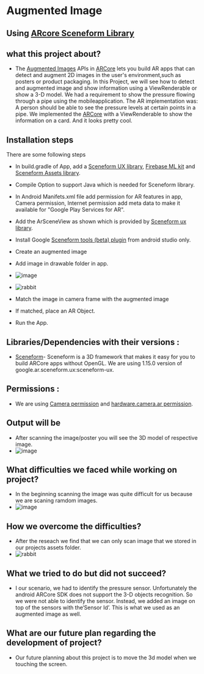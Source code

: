 # Augmented Image
## Using [ARcore Sceneform Library](https://developers.google.com/sceneform/develop)

## what this project about?
- The [Augmented Images](https://developers.google.com/ar/develop/java/augmented-images) APIs in [ARCore](https://developers.google.com/ar) lets you build AR apps that can detect and augment 2D images in the user's environment,such as posters or product packaging. In this Project, we will see how to detect and augmented image and show information using a ViewRenderable or show a 3-D model. We had a requirement to show the pressure flowing through a pipe using the mobileapplication. The AR implementation was: A person should be able to see the pressure levels at certain points in a pipe.
We implemented the [ARCore](https://developers.google.com/ar) with a ViewRenderable to show the information on a card. And it looks pretty cool.

## Installation steps

There are some following steps 
- In build.gradle of App, add a [Sceneform UX library](https://developers.google.com/sceneform/reference/com/google/ar/sceneform/ux/package-summary), [Firebase ML kit](https://firebase.google.com/docs/ml-kit) and [Sceneform Assets library](https://developers.google.com/sceneform/develop/import-assets).
- Compile Option to support Java which is needed for Sceneform library.
- In Android Manifets.xml file add permission for AR features in app, Camera permission, Internet permission add meta data to make it available for "Google Play Services for AR".
- Add the ArSceneView as shown which is provided by [Sceneform ux library](https://developers.google.com/sceneform/reference/com/google/ar/sceneform/ux/package-summary).
- Install Google [Sceneform tools (beta) plugin](https://plugins.jetbrains.com/plugin/10698-google-sceneform-tools-beta-) from android studio only.
- Create an augmented image
- Add image in drawable folder in app.
- ![image](https://user-images.githubusercontent.com/78479435/128372282-3a933bc6-adbb-4d95-8e50-7aafa7ae43a3.png)
- ![rabbit](https://user-images.githubusercontent.com/78479435/128371921-c3aef354-b43f-4f0e-8472-eab501bb82ab.png)

- Match the image in camera frame with the augmented image
- If matched, place an AR Object.
- Run the App.
 
## Libraries/Dependencies with their versions :
- [Sceneform](https://developers.google.com/sceneform/develop)- Sceneform is a 3D framework that makes it easy for you to build ARCore apps without OpenGL. We are using 1.15.0 version of google.ar.sceneform.ux:sceneform-ux.
	
## Permissions :
- We are using [Camera permission](https://developer.android.com/guide/topics/media/camera) and [hardware.camera.ar permission](https://developers.google.com/ar/develop/java/enable-arcore).
	
## Output will be
- After scanning the image/poster you will see the 3D model of respective image.
- ![image](https://user-images.githubusercontent.com/78479435/126996416-45af3c84-53de-4987-b218-80a6bdfe4263.png)

## What difficulties we faced while working on project?
- In the beginning scanning the image was quite difficult for us because we are scaning ramdom images.
- ![image](https://user-images.githubusercontent.com/78479435/126997287-70ee18f3-d05c-47a4-8384-895d0bf7d6ae.png)

## How we overcome the difficulties?
- After the reseach we find that we can only scan image that we stored in our projects assets folder.
- ![rabbit](https://user-images.githubusercontent.com/78479435/128372002-1adfe918-1e79-46ef-a74c-6cfb144433d1.png)


## What we tried to do but did not succeed?
- I our scenario, we had to identify the pressure sensor. Unfortunately the android ARCore SDK does not support the 3-D objects recognition. So we were not able to identify the sensor. Instead, we added an image on top of the sensors with the‘Sensor Id’. This is what we used as an augmented image as well.

## What are our future plan regarding the development of project?
- Our future planning  about this project is to move the 3d model when we touching the screen.
